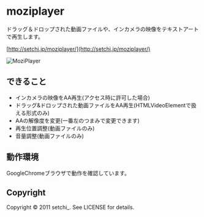 moziplayer
==========

ドラッグ＆ドロップされた動画ファイルや、インカメラの映像をテキストアートで再生します。

[http://setchi.jp/moziplayer/](http://setchi.jp/moziplayer/)

![MoziPlayer](http://setchi.jp/moziplayer/img/moziplayer.png "MoziPlayer")

できること
--------------------
- インカメラの映像をAA再生(アクセス時に許可した場合)
- ドラッグ&ドロップされた動画ファイルをAA再生(HTMLVideoElementで扱える形式のみ)
- AAの解像度を変更(一番左のつまみで変更できます)
- 再生位置調整(動画ファイルのみ)
- 音量調整(動画ファイルのみ)

動作環境
--------------------
GoogleChromeブラウザで動作を確認しています。

Copyright
--------------------
Copyright &copy; 2011 setchi_. See LICENSE for details.